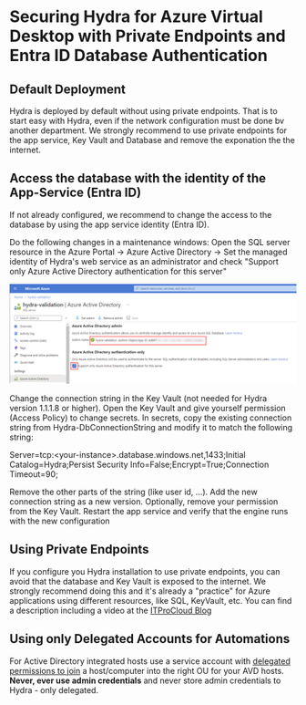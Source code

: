 # Securing Hydra for Azure Virtual Desktop with Private Endpoints and Entra ID Database Authentication


## Default Deployment
Hydra is deployed by default without using private endpoints. That is to start easy with Hydra, even if the network configuration must be done bv another department. We strongly recommend to use private endpoints for the app service, Key Vault and Database and remove the exponation the the internet.


## Access the database with the identity of the App-Service (Entra ID)
If not already configured, we recommend to change the access to the database by using the app service identity (Entra ID). 

Do the following changes in a maintenance windows:
Open the SQL server resource in the Azure Portal -> Azure Active Directory  -> Set the managed identity of Hydra's web service as an administrator and check "Support only Azure Active Directory authentication for this server"

![](media/SQLMSI-01.png)

Change the connection string in the Key Vault (not needed for Hydra version 1.1.1.8 or higher). Open the Key Vault and give yourself permission (Access Policy) to change secrets. In secrets, copy the existing connection string from Hydra-DbConnectionString and modify it to match the following string:

Server=tcp:&lt;your-instance&gt;.database.windows.net,1433;Initial Catalog=Hydra;Persist Security Info=False;Encrypt=True;Connection Timeout=90;

Remove the other parts of the string (like user id, ...). Add the new connection string as a new version. Optionally, remove your permission from the Key Vault.
Restart the app service and verify that the engine runs with the new configuration


## Using Private Endpoints
If you configure you Hydra installation to use private endpoints, you can avoid that the database and Key Vault is exposed to the internet. We strongly recommend doing this and it's already a "practice" for Azure applications using different resources, like SQL, KeyVault, etc.
You can find a description including a video at the [ITProCloud Blog](https://blog.itprocloud.de/Securing-an-app-service,-a-key-vault,-and-a-database-with-private-endpoints/)


## Using only Delegated Accounts for Automations
For Active Directory integrated hosts use a service account with [delegated permissions to join](https://github.com/MarcelMeurer/WVD-Hydra/blob/main/delegated-domainjoin.md) a host/computer into the right OU for your AVD hosts. **Never, ever use admin credentials** and never store admin credentials to Hydra - only delegated.
